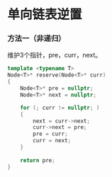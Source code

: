单向链表逆置
========
### 方法一（非递归）

维护3个指针，pre，curr，next。

```c++
template <typename T>
Node<T>* reserve(Node<T>* curr)
{
    Node<T>* pre = nullptr;
    Node<T>* next = nullptr;

    for (; curr != nullptr; )
    {
        next = curr->next;
        curr->next = pre;
        pre = curr;
        curr = next;
    }
    
    return pre;
}
```

